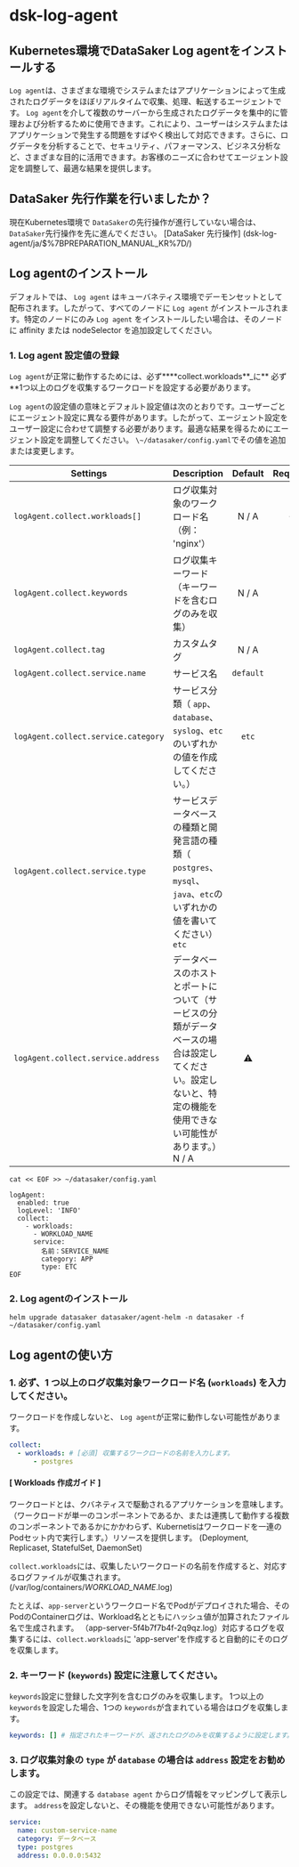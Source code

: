 # dsk-log-agent

## Kubernetes環境でDataSaker Log agentをインストールする

`Log agent`は、さまざまな環境でシステムまたはアプリケーションによって生成されたログデータをほぼリアルタイムで収集、処理、転送するエージェントです。 `Log agent`を介して複数のサーバーから生成されたログデータを集中的に管理および分析するために使用できます。これにより、ユーザーはシステムまたはアプリケーションで発生する問題をすばやく検出して対応できます。さらに、ログデータを分析することで、セキュリティ、パフォーマンス、ビジネス分析など、さまざまな目的に活用できます。お客様のニーズに合わせてエージェント設定を調整して、最適な結果を提供します。

## DataSaker 先行作業を行いましたか？

現在Kubernetes環境で `DataSaker`の先行操作が進行していない場合は、 `DataSaker`先行操作を先に進んでください。 [DataSaker 先行操作] (dsk-log-agent/ja/$%7BPREPARATION\_MANUAL\_KR%7D/)

## Log agentのインストール

デフォルトでは、 `Log agent` はキューバネティス環境でデーモンセットとして配布されます。したがって、すべてのノードに `Log agent` がインストールされます。特定のノードにのみ `Log agent` をインストールしたい場合は、そのノードに affinity または nodeSelector を追加設定してください。

### 1. Log agent 設定値の登録

`Log agent`が正常に動作するためには、必ず****collect.workloads**_に** 必ず**1つ以上のログを収集するワークロードを設定する必要があります。

`Log agent`の設定値の意味とデフォルト設定値は次のとおりです。ユーザーごとにエージェント設定に異なる要件があります。したがって、エージェント設定をユーザー設定に合わせて調整する必要があります。最適な結果を得るためにエージェント設定を調整してください。 `\~/datasaker/config.yaml`でその値を追加または変更します。

| **Settings** | **Description** | **Default** | **Required** |
| ----------------------------------- | --------------------------------------------------------------------------------------- | :---------: | :----------: |
| `logAgent.collect.workloads[]` |ログ収集対象のワークロード名（例： 'nginx'）| N / A | **✓** |
| `logAgent.collect.keywords` |ログ収集キーワード（キーワードを含むログのみを収集）| N / A | |
| `logAgent.collect.tag` |カスタムタグ| N / A | |
| `logAgent.collect.service.name` |サービス名| `default` | |
| `logAgent.collect.service.category` |サービス分類（ `app`、`database`、`syslog`、`etc`のいずれかの値を作成してください。）| `etc` | |
| `logAgent.collect.service.type` |サービスデータベースの種類と開発言語の種類（ `postgres`、`mysql`、`java`、`etc`のいずれかの値を書いてください） `etc` | |
| `logAgent.collect.service.address` |データベースのホストとポートについて（サービスの分類がデータベースの場合は設定してください。設定しないと、特定の機能を使用できない可能性があります。） N / A | ⚠️|

```shell
cat << EOF >> ~/datasaker/config.yaml

logAgent:
  enabled: true
  logLevel: 'INFO'
  collect:
    - workloads:
      - WORKLOAD_NAME
      service:
        名前：SERVICE_NAME
        category: APP
        type: ETC
EOF
```

### 2. Log agentのインストール

```shell
helm upgrade datasaker datasaker/agent-helm -n datasaker -f ~/datasaker/config.yaml
```

## Log agentの使い方

### 1. 必ず、1 つ以上のログ収集対象ワークロード名 (`workloads`) を入力してください。

ワークロードを作成しないと、 `Log agent`が正常に動作しない可能性があります。

``` yaml
collect:
  - workloads: # [必須] 収集するワークロードの名前を入力します。
      - postgres
```

#### \[ **Workloads** 作成ガイド ]

ワークロードとは、クバネティスで駆動されるアプリケーションを意味します。 （ワークロードが単一のコンポーネントであるか、または連携して動作する複数のコンポーネントであるかにかかわらず、Kubernetisはワークロードを一連のPodセット内で実行します。）リソースを提供します。 (Deployment, Replicaset, StatefulSet, DaemonSet)

`collect.workloads`には、収集したいワークロードの名前を作成すると、対応するログファイルが収集されます。 (/var/log/containers/_WORKLOAD\_NAME_.log)

たとえば、`app-server`というワークロード名でPodがデプロイされた場合、そのPodのContainerログは、Workload名とともにハッシュ値が加算されたファイル名で生成されます。 （app-server-5f4b7f7b4f-2q9qz.log）対応するログを収集するには、`collect.workloads`に 'app-server'を作成すると自動的にそのログを収集します。

### 2. キーワード (`keywords`) 設定に注意してください。

`keywords`設定に登録した文字列を含むログのみを収集します。 1つ以上の `keywords`を設定した場合、1つの `keywords`が含まれている場合はログを収集します。

``` yaml
keywords: [] # 指定されたキーワードが、返されたログのみを収集するように設定します。
```

### 3. ログ収集対象の `type` が `database` の場合は `address` 設定をお勧めします。

この設定では、関連する `database agent` からログ情報をマッピングして表示します。 `address`を設定しないと、その機能を使用できない可能性があります。

``` yaml
service:
  name: custom-service-name
  category: データベース
  type: postgres
  address: 0.0.0.0:5432
```
